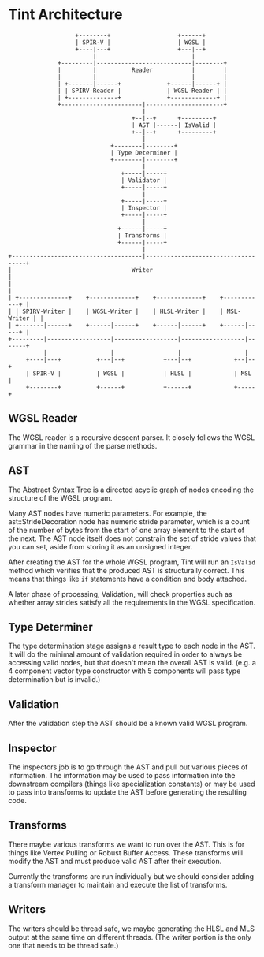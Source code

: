# Tint Architecture

```
                   +--------+                   +------+
                   | SPIR-V |                   | WGSL |
                   +----|---+                   +---|--+
                        |                           |
              +---------|---------------------------|--------+
              |         |          Reader           |        |
              |         |                           |        |
              | +-------|------+             +------|------+ |
              | | SPIRV-Reader |             | WGSL-Reader | |
              | +--------------+             +-------------+ |
              +-----------------------|----------------------+
                                      |
                                   +--|--+      +---------+
                                   | AST |------| IsValid |
                                   +--|--+      +---------+
                                      |
                             +--------|--------+
                             | Type Determiner |
                             +--------|--------+
                                      |
                                +-----|-----+
                                | Validator |
                                +-----|-----+
                                      |
                                +-----|-----+
                                | Inspector |
                                +-----|-----+
                                      |
                               +------|-----+
                               | Transforms |
                               +------|-----+
                                      |
+-------------------------------------|------------------------------------+
|                                  Writer                                  |
|                                                                          |
| +--------------+    +-------------+    +-------------+    +------------+ |
| | SPIRV-Writer |    | WGSL-Writer |    | HLSL-Writer |    | MSL-Writer | |
| +-------|------+    +------|------+    +------|------+    +------|-----+ |
+---------|------------------|------------------|------------------|-------+
          |                  |                  |                  |
     +----|---+          +---|--+           +---|--+            +--|--+
     | SPIR-V |          | WGSL |           | HLSL |            | MSL |
     +--------+          +------+           +------+            +-----+
```

## WGSL Reader

The WGSL reader is a recursive descent parser. It closely follows the WGSL
grammar in the naming of the parse methods.


## AST

The Abstract Syntax Tree is a directed acyclic graph of nodes encoding
the structure of the WGSL program.

Many AST nodes have numeric parameters. For example, the ast::StrideDecoration
node has numeric stride parameter, which is a count of the number of bytes from
the start of one array element to the start of the next.  The AST node itself
does not constrain the set of stride values that you can set, aside from storing
it as an unsigned integer.

After creating the AST for the whole WGSL program, Tint will run an `IsValid`
method which verifies that the produced AST is structurally correct.  This
means that things like `if` statements have a condition and body attached.

A later phase of processing, Validation, will check properties such as whether
array strides satisfy all the requirements in the WGSL specification.

## Type Determiner

The type determination stage assigns a result type to each node in the AST. It
will do the minimal amount of validation required in order to always be
accessing valid nodes, but that doesn't mean the overall AST is valid. (e.g. a
4 component vector type constructor with 5 components will pass type
determination but is invalid.)


## Validation

After the validation step the AST should be a known valid WGSL program.

## Inspector

The inspectors job is to go through the AST and pull out various pieces of
information. The information may be used to pass information into the downstream
compilers (things like specialization constants) or may be used to pass into
transforms to update the AST before generating the resulting code.

## Transforms

There maybe various transforms we want to run over the AST. This is for things
like Vertex Pulling or Robust Buffer Access. These transforms will modify the
AST and must produce valid AST after their execution.

Currently the transforms are run individually but we should consider adding
a transform manager to maintain and execute the list of transforms.


## Writers

The writers should be thread safe, we maybe generating the HLSL and MLS output
at the same time on different threads. (The writer portion is the only one
that needs to be thread safe.)
